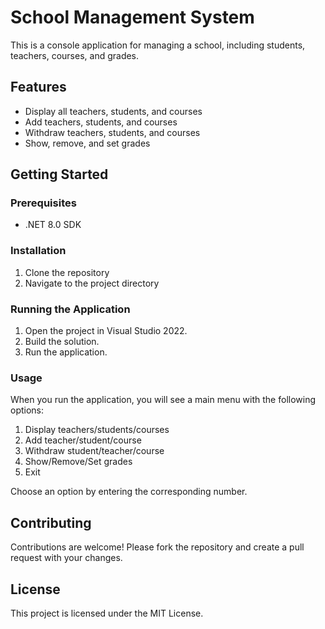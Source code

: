 ﻿# School Management System

This is a console application for managing a school, including students, teachers, courses, and grades.

## Features

- Display all teachers, students, and courses
- Add teachers, students, and courses
- Withdraw teachers, students, and courses
- Show, remove, and set grades

## Getting Started

### Prerequisites

- .NET 8.0 SDK

### Installation

1. Clone the repository
2. Navigate to the project directory


### Running the Application

1. Open the project in Visual Studio 2022.
2. Build the solution.
3. Run the application.

### Usage

When you run the application, you will see a main menu with the following options:

1. Display teachers/students/courses
2. Add teacher/student/course
3. Withdraw student/teacher/course
4. Show/Remove/Set grades
5. Exit

Choose an option by entering the corresponding number.

## Contributing

Contributions are welcome! Please fork the repository and create a pull request with your changes.

## License

This project is licensed under the MIT License.

